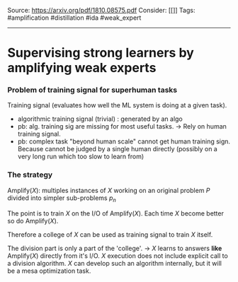 Source: https://arxiv.org/pdf/1810.08575.pdf
Consider: [[]]
Tags: #amplification #distillation #ida #weak_expert
______________

# Supervising strong learners by amplifying weak experts


### Problem of training signal for superhuman tasks
Training signal (evaluates how well the ML system is doing at a given task).
- algorithmic training signal (trivial) : generated by an algo
- pb: alg. training sig are missing for most useful tasks. -> Rely on human training signal. 
- pb: complex task "beyond human scale" cannot get human training sign. Because cannot be judged by a single human directly (possibly on a very long run which too slow to learn from) 

### The strategy 
$\text{Amplify}(X)$: multiples instances of $X$ working on an original problem $P$ divided into simpler sub-problems $p_n$
 
The point is to train $X$ on the I/O of $\text{Amplify}(X)$.
Each time $X$ become better so do $\text{Amplify}(X)$.

Therefore a college of $X$ can be used as training signal to train $X$ itself.

The division part is only a part of the 'college'. 
-> $X$ learns to answers **like** $\text{Amplify}(X)$ directly from it's I/O. $X$ execution does not include explicit call to a division algorithm. $X$ can develop such an algorithm internally, but it will be a mesa optimization task.  

